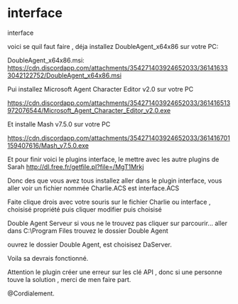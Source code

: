 # interface
interface


voici se quil faut faire , déja installez DoubleAgent_x64x86 sur votre PC:

DoubleAgent_x64x86.msi: https://cdn.discordapp.com/attachments/354271403924652033/361416333042122752/DoubleAgent_x64x86.msi


Pui installez Microsoft Agent Character Editor v2.0 sur votre PC

https://cdn.discordapp.com/attachments/354271403924652033/361416513972076544/Microsoft_Agent_Character_Editor_v2.0.exe

Et installe Mash v7.5.0 sur votre PC

https://cdn.discordapp.com/attachments/354271403924652033/361416701159407616/Mash_v7.5.0.exe

Et pour finir voici le plugins interface, le mettre avec les autre plugins de Sarah http://dl.free.fr/getfile.pl?file=/MgT1Mrkj

Donc des que vous avez tous installez aller dans le plugin interface, vous aller voir un fichier nommée Charlie.ACS est interface.ACS
 
Faite clique drois avec votre souris sur le fichier Charlie ou interface , choisisé propriété puis cliquer modifier puis choisisé 
 
Double Agent Serveur si vous ne le trouvez pas cliquer sur parcourir...  aller dans  C:\Program Files trouvez le dossier Double Agent

ouvrez le dossier Double Agent, est choisisez DaServer.

Voila sa devrais fonctionné.

Attention le plugin créer une erreur sur les clé API , donc si une personne touve la solution , merci de men faire part.

@Cordialement.
